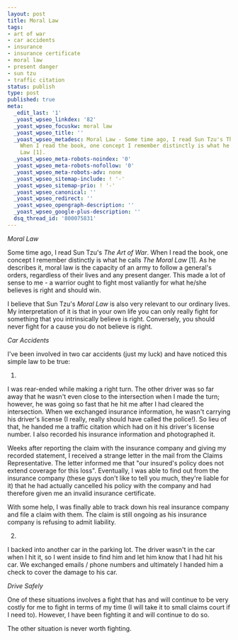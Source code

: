 ```yaml
---
layout: post
title: Moral Law
tags:
- art of war
- car accidents
- insurance
- insurance certificate
- moral law
- present danger
- sun tzu
- traffic citation
status: publish
type: post
published: true
meta:
  _edit_last: '1'
  _yoast_wpseo_linkdex: '82'
  _yoast_wpseo_focuskw: moral law
  _yoast_wpseo_title: ''
  _yoast_wpseo_metadesc: Moral Law - Some time ago, I read Sun Tzu's The Art of War.
    When I read the book, one concept I remember distinctly is what he calls The Moral
    Law [1].
  _yoast_wpseo_meta-robots-noindex: '0'
  _yoast_wpseo_meta-robots-nofollow: '0'
  _yoast_wpseo_meta-robots-adv: none
  _yoast_wpseo_sitemap-include: ! '-'
  _yoast_wpseo_sitemap-prio: ! '-'
  _yoast_wpseo_canonical: ''
  _yoast_wpseo_redirect: ''
  _yoast_wpseo_opengraph-description: ''
  _yoast_wpseo_google-plus-description: ''
  dsq_thread_id: '800075831'
---
```

<em>Moral Law</em>

Some time ago, I read Sun Tzu's <em>The Art of War</em>. When I read the book, one concept I remember distinctly is what he calls <em>The Moral Law </em>[1]. As he describes it, moral law is the capacity of an army to follow a general's orders, regardless of their lives and any present danger. This made a lot of sense to me - a warrior ought to fight most valiantly for what he/she believes is right and should win.

I believe that Sun Tzu's <em>Moral Law</em> is also very relevant to our ordinary lives. My interpretation of it is that in your own life you can only really fight for something that you intrinsically believe is right. Conversely, you should never fight for a cause you do not believe is right.

<em>Car Accidents</em>

I've been involved in two car accidents (just my luck) and have noticed this simple law to be true:

1.

I was rear-ended while making a right turn. The other driver was so far away that he wasn't even close to the intersection when I made the turn; however, he was going so fast that he hit me after I had cleared the intersection. When we exchanged insurance information, he wasn't carrying his driver's license (I really, really should have called the police!). So lieu of that, he handed me a traffic citation which had on it his driver's license number. I also recorded his insurance information and photographed it.

Weeks after reporting the claim with the insurance company and giving my recorded statement, I received a strange letter in the mail from the Claims Representative. The letter informed me that "our insured's policy does not extend coverage for this loss". Eventually, I was able to find out from the insurance company (these guys don't like to tell you much, they're liable for it) that he had actually cancelled his policy with the company and had therefore given me an invalid insurance certificate.

With some help, I was finally able to track down his real insurance company and file a claim with them. The claim is still ongoing as his insurance company is refusing to admit liability.

2.

I backed into another car in the parking lot. The driver wasn't in the car when I hit it, so I went inside to find him and let him know that I had hit his car. We exchanged emails / phone numbers and ultimately I handed him a check to cover the damage to his car.

<em>Drive Safely</em>

One of these situations involves a fight that has and will continue to be very costly for me to fight in terms of my time (I will take it to small claims court if I need to). However, I have been fighting it and will continue to do so.

The other situation is never worth fighting.
